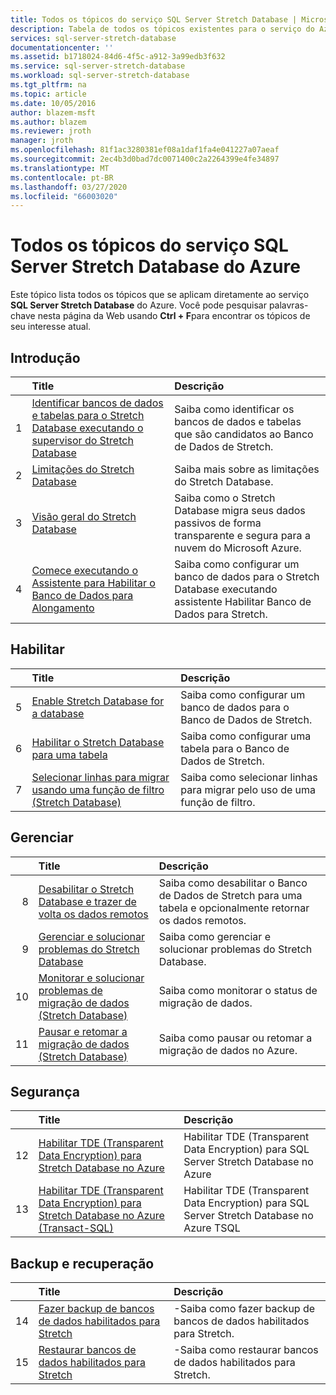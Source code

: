 ```yaml
---
title: Todos os tópicos do serviço SQL Server Stretch Database | Microsoft Docs
description: Tabela de todos os tópicos existentes para o serviço do Azure nomeado SQL Server Stretch Database existente em https://azure.microsoft.com/documentation/articles/, Título e descrição.
services: sql-server-stretch-database
documentationcenter: ''
ms.assetid: b1718024-84d6-4f5c-a912-3a99edb3f632
ms.service: sql-server-stretch-database
ms.workload: sql-server-stretch-database
ms.tgt_pltfrm: na
ms.topic: article
ms.date: 10/05/2016
author: blazem-msft
ms.author: blazem
ms.reviewer: jroth
manager: jroth
ms.openlocfilehash: 81f1ac3280381ef08a1daf1fa4e041227a07aeaf
ms.sourcegitcommit: 2ec4b3d0bad7dc0071400c2a2264399e4fe34897
ms.translationtype: MT
ms.contentlocale: pt-BR
ms.lasthandoff: 03/27/2020
ms.locfileid: "66003020"
---
```

# <a name="all-topics-for-azure-sql-server-stretch-database-service"></a>Todos os tópicos do serviço SQL Server Stretch Database do Azure
Este tópico lista todos os tópicos que se aplicam diretamente ao serviço **SQL Server Stretch Database** do Azure. Você pode pesquisar palavras-chave nesta página da Web usando **Ctrl + F**para encontrar os tópicos de seu interesse atual.

## <a name="get-started"></a>Introdução
| &nbsp; | Title | Descrição |
| ---:|:--- |:--- |
| 1 |[Identificar bancos de dados e tabelas para o Stretch Database executando o supervisor do Stretch Database](sql-server-stretch-database-identify-databases.md) |Saiba como identificar os bancos de dados e tabelas que são candidatos ao Banco de Dados de Stretch. |
| 2 |[Limitações do Stretch Database](sql-server-stretch-database-limitations.md) |Saiba mais sobre as limitações do Stretch Database. |
| 3 |[Visão geral do Stretch Database](sql-server-stretch-database-overview.md) |Saiba como o Stretch Database migra seus dados passivos de forma transparente e segura para a nuvem do Microsoft Azure. |
| 4 |[Comece executando o Assistente para Habilitar o Banco de Dados para Alongamento](sql-server-stretch-database-wizard.md) |Saiba como configurar um banco de dados para o Stretch Database executando assistente Habilitar Banco de Dados para Stretch. |

## <a name="enable"></a>Habilitar
| &nbsp; | Title | Descrição |
| ---:|:--- |:--- |
| 5 |[Enable Stretch Database for a database](sql-server-stretch-database-enable-database.md) |Saiba como configurar um banco de dados para o Banco de Dados de Stretch. |
| 6 |[Habilitar o Stretch Database para uma tabela](sql-server-stretch-database-enable-table.md) |Saiba como configurar uma tabela para o Banco de Dados de Stretch. |
| 7 |[Selecionar linhas para migrar usando uma função de filtro (Stretch Database)](sql-server-stretch-database-predicate-function.md) |Saiba como selecionar linhas para migrar pelo uso de uma função de filtro. |

## <a name="manage"></a>Gerenciar
| &nbsp; | Title | Descrição |
| ---:|:--- |:--- |
| 8 |[Desabilitar o Stretch Database e trazer de volta os dados remotos](sql-server-stretch-database-disable.md) |Saiba como desabilitar o Banco de Dados de Stretch para uma tabela e opcionalmente retornar os dados remotos. |
| 9 |[Gerenciar e solucionar problemas do Stretch Database](sql-server-stretch-database-manage.md) |Saiba como gerenciar e solucionar problemas do Stretch Database. |
| 10 |[Monitorar e solucionar problemas de migração de dados (Stretch Database)](sql-server-stretch-database-monitor.md) |Saiba como monitorar o status de migração de dados. |
| 11 |[Pausar e retomar a migração de dados (Stretch Database)](sql-server-stretch-database-pause.md) |Saiba como pausar ou retomar a migração de dados no Azure. |

## <a name="security"></a>Segurança
| &nbsp; | Title | Descrição |
| ---:|:--- |:--- |
| 12 |[Habilitar TDE (Transparent Data Encryption) para Stretch Database no Azure](sql-server-stretch-database-encryption-tde.md) |Habilitar TDE (Transparent Data Encryption) para SQL Server Stretch Database no Azure |
| 13 |[Habilitar TDE (Transparent Data Encryption) para Stretch Database no Azure (Transact-SQL)](sql-server-stretch-database-tde-tsql.md) |Habilitar TDE (Transparent Data Encryption) para SQL Server Stretch Database no Azure TSQL |

## <a name="backup-and-recovery"></a>Backup e recuperação
| &nbsp; | Title | Descrição |
| ---:|:--- |:--- |
| 14 |[Fazer backup de bancos de dados habilitados para Stretch](sql-server-stretch-database-backup.md) |\-Saiba como fazer backup de bancos de dados habilitados para Stretch. |
| 15 |[Restaurar bancos de dados habilitados para Stretch](sql-server-stretch-database-restore.md) |\-Saiba como restaurar bancos de dados habilitados para Stretch. |

